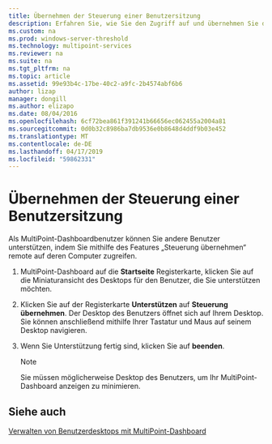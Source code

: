 ```yaml
---
title: Übernehmen der Steuerung einer Benutzersitzung
description: Erfahren Sie, wie Sie den Zugriff auf und übernehmen Sie die Kontrolle eines anderen Benutzers Station in MultiPoint Services
ms.custom: na
ms.prod: windows-server-threshold
ms.technology: multipoint-services
ms.reviewer: na
ms.suite: na
ms.tgt_pltfrm: na
ms.topic: article
ms.assetid: 99e93b4c-17be-40c2-a9fc-2b4574abf6b6
author: lizap
manager: dongill
ms.author: elizapo
ms.date: 08/04/2016
ms.openlocfilehash: 6cf72bea861f391241b66656ec062455a2004a81
ms.sourcegitcommit: 0d0b32c8986ba7db9536e0b8648d4ddf9b03e452
ms.translationtype: MT
ms.contentlocale: de-DE
ms.lasthandoff: 04/17/2019
ms.locfileid: "59862331"
---
```

# <a name="take-control-of-a-user-session"></a>Übernehmen der Steuerung einer Benutzersitzung
Als MultiPoint-Dashboardbenutzer können Sie andere Benutzer unterstützen, indem Sie mithilfe des Features „Steuerung übernehmen“ remote auf deren Computer zugreifen.  
  
1.  MultiPoint-Dashboard auf die **Startseite** Registerkarte, klicken Sie auf die Miniaturansicht des Desktops für den Benutzer, die Sie unterstützen möchten.  
  
2.  Klicken Sie auf der Registerkarte **Unterstützen** auf **Steuerung übernehmen**. Der Desktop des Benutzers öffnet sich auf Ihrem Desktop. Sie können anschließend mithilfe Ihrer Tastatur und Maus auf seinem Desktop navigieren.  
  
3.  Wenn Sie Unterstützung fertig sind, klicken Sie auf **beenden**.  
  
    > [!NOTE]  
    > Sie müssen möglicherweise Desktop des Benutzers, um Ihr MultiPoint-Dashboard anzeigen zu minimieren.  
  
## <a name="see-also"></a>Siehe auch  
[Verwalten von Benutzerdesktops mit MultiPoint-Dashboard](Manage-User-Desktops-Using-MultiPoint-Dashboard.md)  
  
